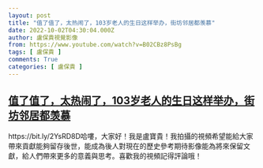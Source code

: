 ```yaml
---
layout: post
title: "值了值了，太热闹了，103岁老人的生日这样举办，街坊邻居都羡慕"
date: 2022-10-02T04:30:04.000Z
author: 盧保貴視覺影像
from: https://www.youtube.com/watch?v=B02CBz8PsBg
tags: [ 盧保貴 ]
comments: True
categories: [ 盧保貴 ]
---
```

<!--1664685004000-->
[值了值了，太热闹了，103岁老人的生日这样举办，街坊邻居都羡慕](https://www.youtube.com/watch?v=B02CBz8PsBg)
------

<div>
https://bit.ly/2YsRD8D哈嘍，大家好！我是盧寶貴！我拍攝的視頻希望能給大家帶來貢獻能夠留存後世，能成為後人對現在的歷史參考期待影像能為將來保留文獻，給人們帶來更多的意義與思考。喜歡我的視頻記得評論哦！
</div>
